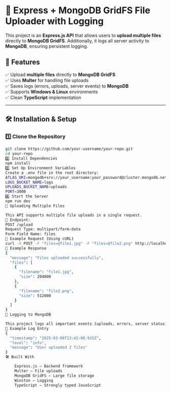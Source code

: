 # 🚀 Express + MongoDB GridFS File Uploader with Logging

This project is an **Express.js API** that allows users to **upload multiple files** directly to **MongoDB GridFS**. Additionally, it logs all server activity to **MongoDB**, ensuring persistent logging.

## 🌟 Features
✅ Upload **multiple files** directly to **MongoDB GridFS**  
✅ Uses **Multer** for handling file uploads  
✅ Saves logs (errors, uploads, server events) to **MongoDB**  
✅ Supports **Windows & Linux** environments  
✅ Clean **TypeScript** implementation  

---

## 🛠️ **Installation & Setup**
### 1️⃣ **Clone the Repository**
```sh
git clone https://github.com/your-username/your-repo.git
cd your-repo
2️⃣ Install Dependencies
npm install
3️⃣ Set Up Environment Variables
Create a .env file in the root directory:
ATLAS_URI=mongodb+srv://your_username:your_password@cluster.mongodb.net/yourDatabase
LOGS_BUCKET_NAME=logs
UPLOADS_BUCKET_NAME=uploads
PORT=3000
4️⃣ Start the Server
npm run dev
🚀 Uploading Multiple Files

This API supports multiple file uploads in a single request.
📌 Endpoint:
POST /upload
Request Type: multipart/form-data
Form Field Name: files
📌 Example Request (Using cURL)
curl -X POST -F "files=@file1.jpg" -F "files=@file2.png" http://localhost:3000/upload
📌 Example Response
{
  "message": "Files uploaded successfully",
  "files": [
    {
      "filename": "file1.jpg",
      "size": 204800
    },
    {
      "filename": "file2.png",
      "size": 512000
    }
  ]
}
📜 Logging to MongoDB

This project logs all important events (uploads, errors, server status) into a MongoDB collection.
📌 Example Log Entry
{
  "timestamp": "2025-03-08T13:42:00.915Z",
  "level": "info",
  "message": "User uploaded 2 files"
}
🛠️ Built With

    Express.js – Backend framework
    Multer – File uploads
    MongoDB GridFS – Large file storage
    Winston – Logging
    TypeScript – Strongly typed JavaScript
